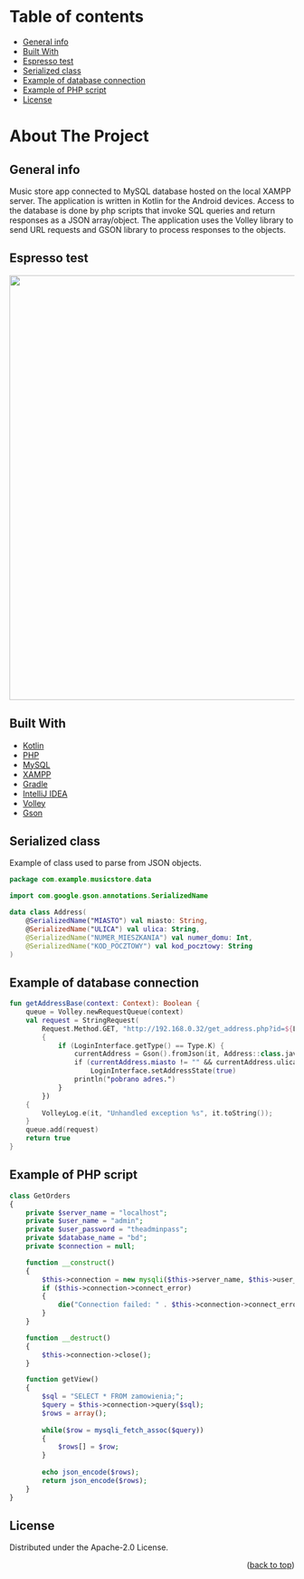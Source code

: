 # Table of contents
* [General info](#general-info)
* [Built With](#built-with)
* [Espresso test](#espresso-test)
* [Serialized class](#serialized-class)
* [Example of database connection](#example-of-database-connection)
* [Example of PHP script](#example-of-php-script)
* [License](#license)

# About The Project

## General info
Music store app connected to MySQL database hosted on the local XAMPP server. The application is written in Kotlin for the Android devices. Access to the database is done by php scripts that invoke SQL queries and return responses as a JSON array/object. The application uses the Volley library to send URL requests and GSON library to process responses to the objects.

## Espresso test
<img src="https://github.com/jarekkopaczewski/music_store/blob/42b8d69d67fb717a10f988b8de4b53004fa91962/pres.gif" height="750"/>

## Built With

* [Kotlin](https://kotlinlang.org/)
* [PHP](https://www.php.net/)
* [MySQL](https://www.mysql.com/)
* [XAMPP](https://www.apachefriends.org/pl/index.html)
* [Gradle](https://gradle.org/)
* [IntelliJ IDEA](https://www.jetbrains.com/idea/)
* [Volley](https://github.com/google/volley)
* [Gson](https://github.com/google/gson)

## Serialized class 
Example of class used to parse from JSON objects.

```kotlin
package com.example.musicstore.data

import com.google.gson.annotations.SerializedName

data class Address(
    @SerializedName("MIASTO") val miasto: String,
    @SerializedName("ULICA") val ulica: String,
    @SerializedName("NUMER_MIESZKANIA") val numer_domu: Int,
    @SerializedName("KOD_POCZTOWY") val kod_pocztowy: String
)
```
## Example of database connection

```kotlin
fun getAddressBase(context: Context): Boolean {
    queue = Volley.newRequestQueue(context)
    val request = StringRequest(
        Request.Method.GET, "http://192.168.0.32/get_address.php?id=${LoginInterface.getClientID()}",
        {
            if (LoginInterface.getType() == Type.K) {
                currentAddress = Gson().fromJson(it, Address::class.java)
                if (currentAddress.miasto != "" && currentAddress.ulica != "" && currentAddress.numer_domu != 0 && currentAddress.kod_pocztowy != "")
                    LoginInterface.setAddressState(true)
                println("pobrano adres.")
            }
        })
    {
        VolleyLog.e(it, "Unhandled exception %s", it.toString());
    }
    queue.add(request)
    return true
}
```
## Example of PHP script
```php
class GetOrders
{
    private $server_name = "localhost";
    private $user_name = "admin";
    private $user_password = "theadminpass";
    private $database_name = "bd";
    private $connection = null;

    function __construct()
    {
        $this->connection = new mysqli($this->server_name, $this->user_name, $this->user_password, $this->database_name);
        if ($this->connection->connect_error) 
        {
            die("Connection failed: " . $this->connection->connect_error);
        }
    }

    function __destruct() 
    {
        $this->connection->close(); 
    }

    function getView()
    {
        $sql = "SELECT * FROM zamowienia;";
        $query = $this->connection->query($sql);
        $rows = array();    
        
        while($row = mysqli_fetch_assoc($query)) 
        {
            $rows[] = $row;
        }
        
        echo json_encode($rows);
        return json_encode($rows);
    }
}
```

## License

Distributed under the Apache-2.0 License.

<p align="right">(<a href="#top">back to top</a>)</p>

